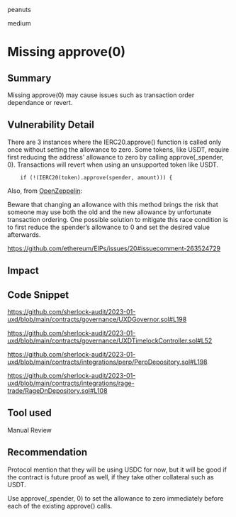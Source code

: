 peanuts

medium

# Missing approve(0)

## Summary

Missing approve(0) may cause issues such as transaction order dependance or revert.

## Vulnerability Detail

There are 3 instances where the IERC20.approve() function is called only once without setting the allowance to zero. Some tokens, like USDT, require first reducing the address' allowance to zero by calling approve(_spender, 0). Transactions will revert when using an unsupported token like USDT.

        if (!(IERC20(token).approve(spender, amount))) {

Also, from [OpenZeppelin](https://docs.openzeppelin.com/contracts/2.x/api/token/erc20): 

Beware that changing an allowance with this method brings the risk that someone may use both the old and the new allowance by unfortunate transaction ordering. One possible solution to mitigate this race condition is to first reduce the spender’s allowance to 0 and set the desired value afterwards.

https://github.com/ethereum/EIPs/issues/20#issuecomment-263524729

## Impact

## Code Snippet

https://github.com/sherlock-audit/2023-01-uxd/blob/main/contracts/governance/UXDGovernor.sol#L198

https://github.com/sherlock-audit/2023-01-uxd/blob/main/contracts/governance/UXDTimelockController.sol#L52

https://github.com/sherlock-audit/2023-01-uxd/blob/main/contracts/integrations/perp/PerpDepository.sol#L198

https://github.com/sherlock-audit/2023-01-uxd/blob/main/contracts/integrations/rage-trade/RageDnDepository.sol#L108

## Tool used

Manual Review

## Recommendation

Protocol mention that they will be using USDC for now, but it will be good if the contract is future proof as well, if they take other collateral such as USDT. 

Use approve(_spender, 0) to set the allowance to zero immediately before each of the existing approve() calls.





